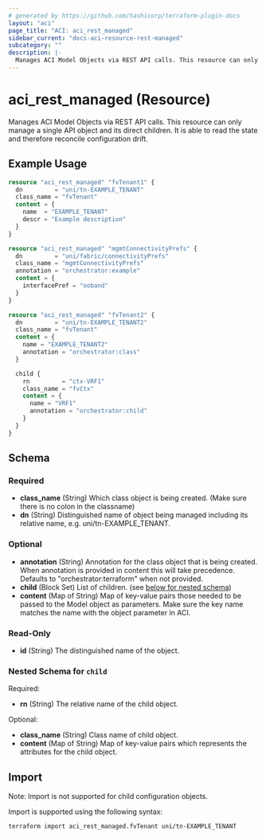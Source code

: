 ```yaml
---
# generated by https://github.com/hashicorp/terraform-plugin-docs
layout: "aci"
page_title: "ACI: aci_rest_managed"
sidebar_current: "docs-aci-resource-rest-managed"
subcategory: ""
description: |-
  Manages ACI Model Objects via REST API calls. This resource can only manage a single API object and its direct children. It is able to read the state and therefore reconcile configuration drift.
---
```


# aci_rest_managed (Resource)

Manages ACI Model Objects via REST API calls. This resource can only manage a single API object and its direct children. It is able to read the state and therefore reconcile configuration drift.

## Example Usage

```terraform
resource "aci_rest_managed" "fvTenant1" {
  dn         = "uni/tn-EXAMPLE_TENANT"
  class_name = "fvTenant"
  content = {
    name  = "EXAMPLE_TENANT"
    descr = "Example description"
  }
}

resource "aci_rest_managed" "mgmtConnectivityPrefs" {
  dn         = "uni/fabric/connectivityPrefs"
  class_name = "mgmtConnectivityPrefs"
  annotation = "orchestrator:example"
  content = {
    interfacePref = "ooband"
  }
}

resource "aci_rest_managed" "fvTenant2" {
  dn         = "uni/tn-EXAMPLE_TENANT2"
  class_name = "fvTenant"
  content = {
    name = "EXAMPLE_TENANT2"
    annotation = "orchestrator:class"
  }

  child {
    rn         = "ctx-VRF1"
    class_name = "fvCtx"
    content = {
      name = "VRF1"
      annotation = "orchestrator:child"
    }
  }
}
```

<!-- schema generated by tfplugindocs -->
## Schema

### Required

- **class_name** (String) Which class object is being created. (Make sure there is no colon in the classname)
- **dn** (String) Distinguished name of object being managed including its relative name, e.g. uni/tn-EXAMPLE_TENANT.

### Optional

- **annotation** (String) Annotation for the class object that is being created. When annotation is provided in content this will take precedence. Defaults to "orchestrator:terraform" when not provided.
- **child** (Block Set) List of children. (see [below for nested schema](#nestedblock--child))
- **content** (Map of String) Map of key-value pairs those needed to be passed to the Model object as parameters. Make sure the key name matches the name with the object parameter in ACI.

### Read-Only

- **id** (String) The distinguished name of the object.

<a id="nestedblock--child"></a>
### Nested Schema for `child`

Required:

- **rn** (String) The relative name of the child object.

Optional:

- **class_name** (String) Class name of child object.
- **content** (Map of String) Map of key-value pairs which represents the attributes for the child object.

## Import

Note: Import is not supported for child configuration objects.

Import is supported using the following syntax:

```shell
terraform import aci_rest_managed.fvTenant uni/tn-EXAMPLE_TENANT
```
